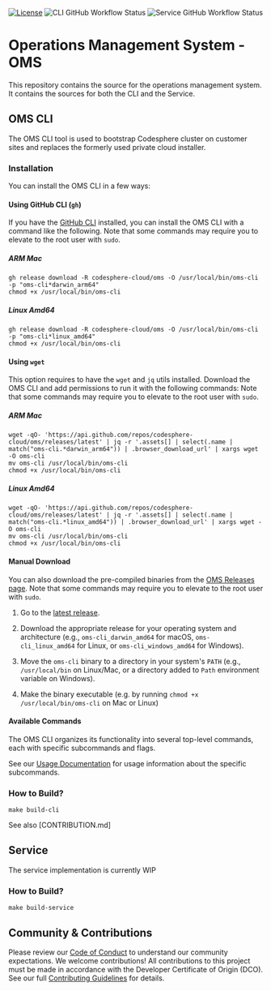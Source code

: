[![License](https://img.shields.io/badge/License-Apache%202.0-blue.svg)](https://opensource.org/licenses/Apache-2.0)
![CLI GitHub Workflow Status](https://github.com/codesphere-cloud/oms/actions/workflows/service-build_test.yml/badge.svg)
![Service GitHub Workflow Status](https://github.com/codesphere-cloud/oms/actions/workflows/cli-build_test.yml/badge.svg)

# Operations Management System - OMS

This repository contains the source for the operations management system. It
contains the sources for both the CLI and the Service. 

## OMS CLI

The OMS CLI tool is used to bootstrap Codesphere cluster on customer sites and
replaces the formerly used private cloud installer.

### Installation

You can install the OMS CLI in a few ways:

#### Using GitHub CLI (`gh`)

If you have the [GitHub CLI](https://cli.github.com/) installed, you can install the OMS CLI with a command like the following.
Note that some commands may require you to elevate to the root user with `sudo`.

##### ARM Mac

```
gh release download -R codesphere-cloud/oms -O /usr/local/bin/oms-cli -p "oms-cli*darwin_arm64"
chmod +x /usr/local/bin/oms-cli
```

##### Linux Amd64

```
gh release download -R codesphere-cloud/oms -O /usr/local/bin/oms-cli -p "oms-cli*linux_amd64"
chmod +x /usr/local/bin/oms-cli
```

#### Using `wget`

This option requires to have the `wget` and `jq` utils installed. Download the OMS CLI and add permissions to run it with the following commands:
Note that some commands may require you to elevate to the root user with `sudo`.

##### ARM Mac

```
wget -qO- 'https://api.github.com/repos/codesphere-cloud/oms/releases/latest' | jq -r '.assets[] | select(.name | match("oms-cli.*darwin_arm64")) | .browser_download_url' | xargs wget -O oms-cli
mv oms-cli /usr/local/bin/oms-cli
chmod +x /usr/local/bin/oms-cli
```

##### Linux Amd64

```
wget -qO- 'https://api.github.com/repos/codesphere-cloud/oms/releases/latest' | jq -r '.assets[] | select(.name | match("oms-cli.*linux_amd64")) | .browser_download_url' | xargs wget -O oms-cli
mv oms-cli /usr/local/bin/oms-cli
chmod +x /usr/local/bin/oms-cli
```

#### Manual Download

You can also download the pre-compiled binaries from the [OMS Releases page](https://github.com/codesphere-cloud/oms/releases).
Note that some commands may require you to elevate to the root user with `sudo`.

1. Go to the [latest release](https://github.com/codesphere-cloud/oms-cli/releases/latest).

2. Download the appropriate release for your operating system and architecture (e.g., `oms-cli_darwin_amd64` for macOS, `oms-cli_linux_amd64` for Linux, or `oms-cli_windows_amd64` for Windows).

3. Move the `oms-cli` binary to a directory in your system's `PATH` (e.g., `/usr/local/bin` on Linux/Mac, or a directory added to `Path` environment variable on Windows).

4. Make the binary executable (e.g. by running `chmod +x /usr/local/bin/oms-cli` on Mac or Linux)

#### Available Commands

The OMS CLI organizes its functionality into several top-level commands, each with specific subcommands and flags.

See our [Usage Documentation](docs) for usage information about the specific subcommands.

### How to Build?

```shell
make build-cli
```

See also [CONTRIBUTION.md]

## Service

The service implementation is currently WIP

### How to Build?

```shell
make build-service
```

## Community & Contributions

Please review our [Code of Conduct](CODE_OF_CONDUCT.md) to understand our community expectations.
We welcome contributions! All contributions to this project must be made in accordance with the Developer Certificate of Origin (DCO). See our full [Contributing Guidelines](CONTRIBUTING.md) for details.
